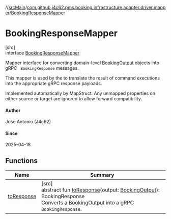 //[srcMain](../../../index.md)/[com.github.j4c62.pms.booking.infrastructure.adapter.driver.mapper](../index.md)/[BookingResponseMapper](index.md)

# BookingResponseMapper

[src]\
interface [BookingResponseMapper](index.md)

Mapper interface for converting
domain-level [BookingOutput](../../com.github.j4c62.pms.booking.domain.driver.output/-booking-output/index.md) objects
into gRPC `
BookingResponse` messages.

This mapper is used by the to translate the result of command executions into the appropriate gRPC response payloads.

Implemented automatically by MapStruct. Any unmapped properties on either source or target are ignored to allow forward
compatibility.

#### Author

Jose Antonio (J4c62)

#### Since

2025-04-18

## Functions

| Name                         | Summary                                                                                                                                                                                                                                                                                                                       |
|------------------------------|-------------------------------------------------------------------------------------------------------------------------------------------------------------------------------------------------------------------------------------------------------------------------------------------------------------------------------|
| [toResponse](to-response.md) | [src]<br>abstract fun [toResponse](to-response.md)(output: [BookingOutput](../../com.github.j4c62.pms.booking.domain.driver.output/-booking-output/index.md)): BookingResponse<br>Converts a [BookingOutput](../../com.github.j4c62.pms.booking.domain.driver.output/-booking-output/index.md) into a gRPC `BookingResponse`. |